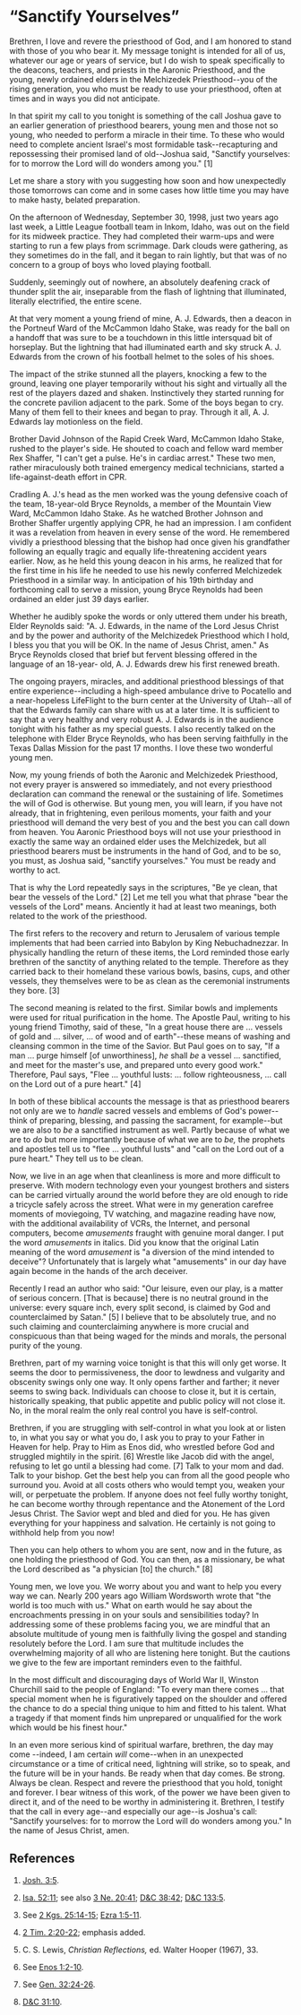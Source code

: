 # “Sanctify Yourselves”

Brethren, I love and revere the priesthood of God, and I am honored to stand
with those of you who bear it. My message tonight is intended for all of us,
whatever our age or years of service, but I do wish to speak specifically to
the deacons, teachers, and priests in the Aaronic Priesthood, and the young,
newly ordained elders in the Melchizedek Priesthood--you of the rising
generation, you who must be ready to use your priesthood, often at times and
in ways you did not anticipate.

In that spirit my call to you tonight is something of the call Joshua gave to
an earlier generation of priesthood bearers, young men and those not so young,
who needed to perform a miracle in their time. To these who would need to
complete ancient Israel's most formidable task--recapturing and repossessing
their promised land of old--Joshua said, "Sanctify yourselves: for to morrow
the Lord will do wonders among you." [1]

Let me share a story with you suggesting how soon and how unexpectedly those
tomorrows can come and in some cases how little time you may have to make
hasty, belated preparation.

On the afternoon of Wednesday, September 30, 1998, just two years ago last
week, a Little League football team in Inkom, Idaho, was out on the field for
its midweek practice. They had completed their warm-ups and were starting to
run a few plays from scrimmage. Dark clouds were gathering, as they sometimes
do in the fall, and it began to rain lightly, but that was of no concern to a
group of boys who loved playing football.

Suddenly, seemingly out of nowhere, an absolutely deafening crack of thunder
split the air, inseparable from the flash of lightning that illuminated,
literally electrified, the entire scene.

At that very moment a young friend of mine, A. J. Edwards, then a deacon in
the Portneuf Ward of the McCammon Idaho Stake, was ready for the ball on a
handoff that was sure to be a touchdown in this little intersquad bit of
horseplay. But the lightning that had illuminated earth and sky struck A. J.
Edwards from the crown of his football helmet to the soles of his shoes.

The impact of the strike stunned all the players, knocking a few to the
ground, leaving one player temporarily without his sight and virtually all the
rest of the players dazed and shaken. Instinctively they started running for
the concrete pavilion adjacent to the park. Some of the boys began to cry.
Many of them fell to their knees and began to pray. Through it all, A. J.
Edwards lay motionless on the field.

Brother David Johnson of the Rapid Creek Ward, McCammon Idaho Stake, rushed to
the player's side. He shouted to coach and fellow ward member Rex Shaffer, "I
can't get a pulse. He's in cardiac arrest." These two men, rather miraculously
both trained emergency medical technicians, started a life-against-death
effort in CPR.

Cradling A. J.'s head as the men worked was the young defensive coach of the
team, 18-year-old Bryce Reynolds, a member of the Mountain View Ward, McCammon
Idaho Stake. As he watched Brother Johnson and Brother Shaffer urgently
applying CPR, he had an impression. I am confident it was a revelation from
heaven in every sense of the word. He remembered vividly a priesthood blessing
that the bishop had once given his grandfather following an equally tragic and
equally life-threatening accident years earlier. Now, as he held this young
deacon in his arms, he realized that for the first time in his life he needed
to use his newly conferred Melchizedek Priesthood in a similar way. In
anticipation of his 19th birthday and forthcoming call to serve a mission,
young Bryce Reynolds had been ordained an elder just 39 days earlier.

Whether he audibly spoke the words or only uttered them under his breath,
Elder Reynolds said: "A. J. Edwards, in the name of the Lord Jesus Christ and
by the power and authority of the Melchizedek Priesthood which I hold, I bless
you that you will be OK. In the name of Jesus Christ, amen." As Bryce Reynolds
closed that brief but fervent blessing offered in the language of an 18-year-
old, A. J. Edwards drew his first renewed breath.

The ongoing prayers, miracles, and additional priesthood blessings of that
entire experience--including a high-speed ambulance drive to Pocatello and a
near-hopeless LifeFlight to the burn center at the University of Utah--all of
that the Edwards family can share with us at a later time. It is sufficient to
say that a very healthy and very robust A. J. Edwards is in the audience
tonight with his father as my special guests. I also recently talked on the
telephone with Elder Bryce Reynolds, who has been serving faithfully in the
Texas Dallas Mission for the past 17 months. I love these two wonderful young
men.

Now, my young friends of both the Aaronic and Melchizedek Priesthood, not
every prayer is answered so immediately, and not every priesthood declaration
can command the renewal or the sustaining of life. Sometimes the will of God
is otherwise. But young men, you will learn, if you have not already, that in
frightening, even perilous moments, your faith and your priesthood will demand
the very best of you and the best you can call down from heaven. You Aaronic
Priesthood boys will not use your priesthood in exactly the same way an
ordained elder uses the Melchizedek, but all priesthood bearers must be
instruments in the hand of God, and to be so, you must, as Joshua said,
"sanctify yourselves." You must be ready and worthy to act.

That is why the Lord repeatedly says in the scriptures, "Be ye clean, that
bear the vessels of the Lord." [2]  Let me tell you what that phrase "bear the
vessels of the Lord" means. Anciently it had at least two meanings, both
related to the work of the priesthood.

The first refers to the recovery and return to Jerusalem of various temple
implements that had been carried into Babylon by King Nebuchadnezzar. In
physically handling the return of these items, the Lord reminded those early
brethren of the sanctity of anything related to the temple. Therefore as they
carried back to their homeland these various bowls, basins, cups, and other
vessels, they themselves were to be as clean as the ceremonial instruments
they bore. [3]

The second meaning is related to the first. Similar bowls and implements were
used for ritual purification in the home. The Apostle Paul, writing to his
young friend Timothy, said of these, "In a great house there are ... vessels of
gold and ... silver, ... of wood and of earth"--these means of washing and
cleansing common in the time of the Savior. But Paul goes on to say, "If a man
... purge himself [of unworthiness], _he_ shall _be_ a vessel ... sanctified, and
meet for the master's use, and prepared unto every good work." Therefore, Paul
says, "Flee ... youthful lusts: ... follow righteousness, ... call on the Lord out
of a pure heart." [4]

In both of these biblical accounts the message is that as priesthood bearers
not only are we to _handle_ sacred vessels and emblems of God's power--think
of preparing, blessing, and passing the sacrament, for example--but we are
also to _be_ a sanctified instrument as well. Partly because of what we are to
_do_ but more importantly because of what we are to _be,_ the prophets and
apostles tell us to "flee ... youthful lusts" and "call on the Lord out of a
pure heart." They tell us to be clean.

Now, we live in an age when that cleanliness is more and more difficult to
preserve. With modern technology even your youngest brothers and sisters can
be carried virtually around the world before they are old enough to ride a
tricycle safely across the street. What were in my generation carefree moments
of moviegoing, TV watching, and magazine reading have now, with the additional
availability of VCRs, the Internet, and personal computers, become
_amusements_ fraught with genuine moral danger. I put the word _amusements_ in
italics. Did you know that the original Latin meaning of the word _amusement_
is "a diversion of the mind intended to deceive"? Unfortunately that is
largely what "amusements" in our day have again become in the hands of the
arch deceiver.

Recently I read an author who said: "Our leisure, even our play, is a matter
of serious concern. [That is because] there is no neutral ground in the
universe: every square inch, every split second, is claimed by God and
counterclaimed by Satan." [5]  I believe that to be absolutely true, and no
such claiming and counterclaiming anywhere is more crucial and conspicuous
than that being waged for the minds and morals, the personal purity of the
young.

Brethren, part of my warning voice tonight is that this will only get worse.
It seems the door to permissiveness, the door to lewdness and vulgarity and
obscenity swings only one way. It only opens farther and farther; it never
seems to swing back. Individuals can choose to close it, but it is certain,
historically speaking, that public appetite and public policy will not close
it. No, in the moral realm the only real control you have is self-control.

Brethren, if you are struggling with self-control in what you look at or
listen to, in what you say or what you do, I ask you to pray to your Father in
Heaven for help. Pray to Him as Enos did, who wrestled before God and
struggled mightily in the spirit. [6]  Wrestle like Jacob did with the angel,
refusing to let go until a blessing had come. [7]  Talk to your mom and dad.
Talk to your bishop. Get the best help you can from all the good people who
surround you. Avoid at all costs others who would tempt you, weaken your will,
or perpetuate the problem. If anyone does not feel fully worthy tonight, he
can become worthy through repentance and the Atonement of the Lord Jesus
Christ. The Savior wept and bled and died for you. He has given everything for
your happiness and salvation. He certainly is not going to withhold help from
you now!

Then you can help others to whom you are sent, now and in the future, as one
holding the priesthood of God. You can then, as a missionary, be what the Lord
described as "a physician [to] the church." [8]

Young men, we love you. We worry about you and want to help you every way we
can. Nearly 200 years ago William Wordsworth wrote that "the world is too much
with us." What on earth would he say about the encroachments pressing in on
your souls and sensibilities today? In addressing some of these problems
facing you, we are mindful that an absolute multitude of young men is
faithfully living the gospel and standing resolutely before the Lord. I am
sure that multitude includes the overwhelming majority of all who are
listening here tonight. But the cautions we give to the few are important
reminders even to the faithful.

In the most difficult and discouraging days of World War II, Winston Churchill
said to the people of England: "To every man there comes ... that special moment
when he is figuratively tapped on the shoulder and offered the chance to do a
special thing unique to him and fitted to his talent. What a tragedy if that
moment finds him unprepared or unqualified for the work which would be his
finest hour."

In an even more serious kind of spiritual warfare, brethren, the day may come
--indeed, I am certain _will_ come--when in an unexpected circumstance or a
time of critical need, lightning will strike, so to speak, and the future will
be in your hands. Be ready when that day comes. Be strong. Always be clean.
Respect and revere the priesthood that you hold, tonight and forever. I bear
witness of this work, of the power we have been given to direct it, and of the
need to be worthy in administering it. Brethren, I testify that the call in
every age--and especially our age--is Joshua's call: "Sanctify yourselves: for
to morrow the Lord will do wonders among you." In the name of Jesus Christ,
amen.

## References

  1.   [Josh. 3:5](https://www.lds.org/scriptures/ot/josh/3.5?lang=eng#4).

  2.   [Isa. 52:11](https://www.lds.org/scriptures/ot/isa/52.11?lang=eng#10); see also [3 Ne. 20:41](https://www.lds.org/scriptures/bofm/3-ne/20.41?lang=eng#40); [D&amp;C 38:42](https://www.lds.org/scriptures/dc-testament/dc/38.42?lang=eng#41); [D&amp;C 133:5](https://www.lds.org/scriptures/dc-testament/dc/133.5?lang=eng#4).

  3.  See [2 Kgs. 25:14-15](https://www.lds.org/scriptures/ot/2-kgs/25.14-15?lang=eng#13); [Ezra 1:5-11](https://www.lds.org/scriptures/ot/ezra/1.5-11?lang=eng#4).

  4.   [2 Tim. 2:20-22](https://www.lds.org/scriptures/nt/2-tim/2.20-22?lang=eng#19); emphasis added.

  5.  C. S. Lewis, _Christian Reflections,_ ed. Walter Hooper (1967), 33.

  6.  See [Enos 1:2-10](https://www.lds.org/scriptures/bofm/enos/1.2-10?lang=eng#1).

  7.  See [Gen. 32:24-26](https://www.lds.org/scriptures/ot/gen/32.24-26?lang=eng#23).

  8.   [D&amp;C 31:10](https://www.lds.org/scriptures/dc-testament/dc/31.10?lang=eng#9).

